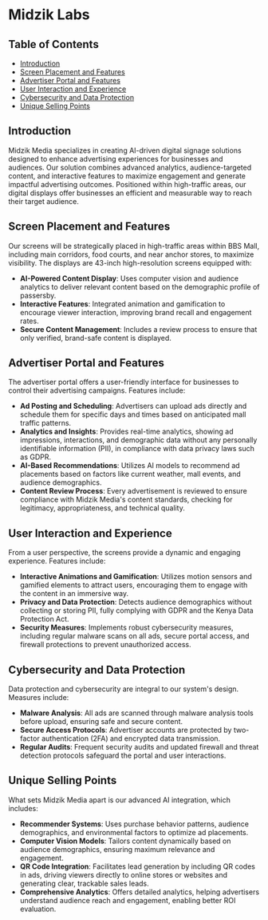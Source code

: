 # Midzik Labs
## Table of Contents
- [Introduction](#introduction)
- [Screen Placement and Features](#screen-placement-and-features)
- [Advertiser Portal and Features](#advertiser-portal-and-features)
- [User Interaction and Experience](#user-interaction-and-experience)
- [Cybersecurity and Data Protection](#cybersecurity-and-data-protection)
- [Unique Selling Points](#unique-selling-points)

## Introduction
Midzik Media specializes in creating AI-driven digital signage solutions designed to enhance advertising experiences for businesses and audiences. Our solution combines advanced analytics, audience-targeted content, and interactive features to maximize engagement and generate impactful advertising outcomes. Positioned within high-traffic areas, our digital displays offer businesses an efficient and measurable way to reach their target audience.

## Screen Placement and Features
Our screens will be strategically placed in high-traffic areas within BBS Mall, including main corridors, food courts, and near anchor stores, to maximize visibility. The displays are 43-inch high-resolution screens equipped with:
- **AI-Powered Content Display**: Uses computer vision and audience analytics to deliver relevant content based on the demographic profile of passersby.
- **Interactive Features**: Integrated animation and gamification to encourage viewer interaction, improving brand recall and engagement rates.
- **Secure Content Management**: Includes a review process to ensure that only verified, brand-safe content is displayed.

## Advertiser Portal and Features
The advertiser portal offers a user-friendly interface for businesses to control their advertising campaigns. Features include:
- **Ad Posting and Scheduling**: Advertisers can upload ads directly and schedule them for specific days and times based on anticipated mall traffic patterns.
- **Analytics and Insights**: Provides real-time analytics, showing ad impressions, interactions, and demographic data without any personally identifiable information (PII), in compliance with data privacy laws such as GDPR.
- **AI-Based Recommendations**: Utilizes AI models to recommend ad placements based on factors like current weather, mall events, and audience demographics.
- **Content Review Process**: Every advertisement is reviewed to ensure compliance with Midzik Media's content standards, checking for legitimacy, appropriateness, and technical quality.

## User Interaction and Experience
From a user perspective, the screens provide a dynamic and engaging experience. Features include:
- **Interactive Animations and Gamification**: Utilizes motion sensors and gamified elements to attract users, encouraging them to engage with the content in an immersive way.
- **Privacy and Data Protection**: Detects audience demographics without collecting or storing PII, fully complying with GDPR and the Kenya Data Protection Act.
- **Security Measures**: Implements robust cybersecurity measures, including regular malware scans on all ads, secure portal access, and firewall protections to prevent unauthorized access.

## Cybersecurity and Data Protection
Data protection and cybersecurity are integral to our system's design. Measures include:
- **Malware Analysis**: All ads are scanned through malware analysis tools before upload, ensuring safe and secure content.
- **Secure Access Protocols**: Advertiser accounts are protected by two-factor authentication (2FA) and encrypted data transmission.
- **Regular Audits**: Frequent security audits and updated firewall and threat detection protocols safeguard the portal and user interactions.

## Unique Selling Points
What sets Midzik Media apart is our advanced AI integration, which includes:
- **Recommender Systems**: Uses purchase behavior patterns, audience demographics, and environmental factors to optimize ad placements.
- **Computer Vision Models**: Tailors content dynamically based on audience demographics, ensuring maximum relevance and engagement.
- **QR Code Integration**: Facilitates lead generation by including QR codes in ads, driving viewers directly to online stores or websites and generating clear, trackable sales leads.
- **Comprehensive Analytics**: Offers detailed analytics, helping advertisers understand audience reach and engagement, enabling better ROI evaluation.
